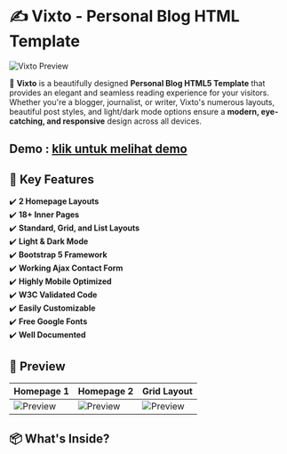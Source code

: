 # ✍️ Vixto - Personal Blog HTML Template  

![Vixto Preview](https://market-resized.envatousercontent.com/themeforest.net/files/490712994/preview/preview.__large_preview.jpg?auto=format&q=94&cf_fit=crop&gravity=top&h=8000&w=590&s=596e9d800f126154ab53bdaadc87a4334b106690b4e306062fd1ea41baf35249)  

🚀 **Vixto** is a beautifully designed **Personal Blog HTML5 Template** that provides an elegant and seamless reading experience for your visitors. Whether you're a blogger, journalist, or writer, Vixto's numerous layouts, beautiful post styles, and light/dark mode options ensure a **modern, eye-catching, and responsive** design across all devices.  

## Demo : [klik untuk melihat demo](https://ifulxploit.github.io/Vixto-Personal-Blog-HTML-Template/)

## 🌟 Key Features  

✔️ **2 Homepage Layouts**  
✔️ **18+ Inner Pages**  
✔️ **Standard, Grid, and List Layouts**  
✔️ **Light & Dark Mode**  
✔️ **Bootstrap 5 Framework**  
✔️ **Working Ajax Contact Form**  
✔️ **Highly Mobile Optimized**  
✔️ **W3C Validated Code**  
✔️ **Easily Customizable**  
✔️ **Free Google Fonts**  
✔️ **Well Documented**  

## 📸 Preview  

| Homepage 1 | Homepage 2 | Grid Layout |  
|------------|------------|------------|  
| ![Preview](https://market-resized.envatousercontent.com/themeforest.net/files/490712994/preview/preview.__large_preview.jpg?auto=format&q=94&cf_fit=crop&gravity=top&h=8000&w=590&s=596e9d800f126154ab53bdaadc87a4334b106690b4e306062fd1ea41baf35249) | ![Preview](https://market-resized.envatousercontent.com/themeforest.net/files/490712994/preview/preview.__large_preview.jpg?auto=format&q=94&cf_fit=crop&gravity=top&h=8000&w=590&s=596e9d800f126154ab53bdaadc87a4334b106690b4e306062fd1ea41baf35249) | ![Preview](https://market-resized.envatousercontent.com/themeforest.net/files/490712994/preview/preview.__large_preview.jpg?auto=format&q=94&cf_fit=crop&gravity=top&h=8000&w=590&s=596e9d800f126154ab53bdaadc87a4334b106690b4e306062fd1ea41baf35249) |  

## 📦 What's Inside?  

